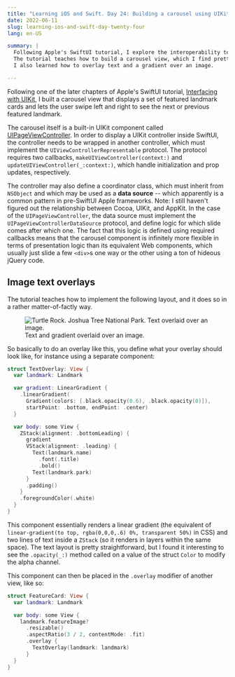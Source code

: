 ```yaml
---
title: "Learning iOS and Swift. Day 24: Building a carousel using UIKit interop"
date: 2022-06-11
slug: learning-ios-and-swift-day-twenty-four
lang: en-US

summary: |
  Following Apple's SwiftUI tutorial, I explore the interoperability techniques used to embed SwiftUI components inside UIKit Controllers, and vice versa.
  The tutorial teaches how to build a carousel view, which I find pretty cool.
  I also learned how to overlay text and a gradient over an image.

---
```


Following one of the later chapters of Apple's SwiftUI tutorial, [Interfacing with UIKit](https://developer.apple.com/tutorials/swiftui/interfacing-with-uikit), I built a carousel view that displays a set of featured landmark cards and lets the user swipe left and right to see the next or previous featured landmark.

The carousel itself is a built-in UIKit component called [UIPageViewController](https://developer.apple.com/documentation/uikit/uipageviewcontroller).
In order to display a UIKit controller inside SwiftUI, the controller needs to be wrapped in another controller, which must implement the `UIViewControllerRepresentable` protocol.
The protocol requires two callbacks, `makeUIViewController(context:)` and `updateUIViewController(_:context:)`, which handle initialization and prop updates, respectively.

The controller may also define a coordinator class, which must inherit from `NSObject` and which may be used as a **data source** -- which apparently is a common pattern in pre-SwiftUI Apple frameworks. Note: I still haven't figured out the relationship between Cocoa, UIKit, and AppKit.
In the case of the `UIPageViewController`, the data source must implement the `UIPageViewControllerDataSource` protocol, and define logic for which slide comes after which one.
The fact that this logic is defined using required callbacks means that the carousel component is infinitely more flexible in terms of presentation logic than its equivalent Web components, which usually just slide a few `<div>`s one way or the other using a ton of hideous jQuery code.

## Image text overlays

The tutorial teaches how to implement the following layout, and it does so in a rather matter-of-factly way.

<figure>
<img src="/images/ios-24/feature-card.webp" alt="Turtle Rock. Joshua Tree National Park. Text overlaid over an image." />
<figcaption>Text and gradient overlaid over an image.</figcaption>
</figure>

So basically to do an overlay like this, you define what your overlay should look like, for instance using a separate component:

```swift
struct TextOverlay: View {
  var landmark: Landmark

  var gradient: LinearGradient {
    .linearGradient(
      Gradient(colors: [.black.opacity(0.6), .black.opacity(0)]),
      startPoint: .bottom, endPoint: .center)
  }

  var body: some View {
    ZStack(alignment: .bottomLeading) {
      gradient
      VStack(alignment: .leading) {
        Text(landmark.name)
          .font(.title)
          .bold()
        Text(landmark.park)
      }
      .padding()
    }
    .foregroundColor(.white)
  }
}
```

This component essentially renders a linear gradient (the equivalent of `linear-gradient(to top, rgba(0,0,0,.6) 0%, transparent 50%)` in CSS) and two lines of text inside a `ZStack` (so it renders in layers within the same space).
The text layout is pretty straightforward, but I found it interesting to see the `.opacity(_:)` method called on a value of the struct `Color` to modify the alpha channel.

This component can then be placed in the `.overlay` modifier of another view, like so:

```swift
struct FeatureCard: View {
  var landmark: Landmark

  var body: some View {
    landmark.featureImage?
      .resizable()
      .aspectRatio(3 / 2, contentMode: .fit)
      .overlay {
        TextOverlay(landmark: landmark)
      }
  }
}
```
